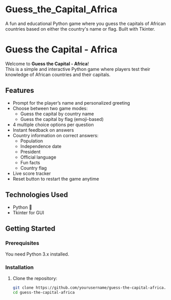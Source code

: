 # Guess_the_Capital_Africa
A fun and educational Python game where you guess the capitals of African countries based on either the country's name or flag. Built with Tkinter.
# Guess the Capital - Africa

Welcome to **Guess the Capital - Africa**!  
This is a simple and interactive Python game where players test their knowledge of African countries and their capitals.

## Features

- Prompt for the player’s name and personalized greeting
- Choose between two game modes:
  - Guess the capital by country name
  - Guess the capital by flag (emoji-based)
- 4 multiple choice options per question
- Instant feedback on answers
- Country information on correct answers:
  - Population
  - Independence date
  - President
  - Official language
  - Fun facts
  - Country flag
- Live score tracker
- Reset button to restart the game anytime

## Technologies Used

- Python 🐍
- Tkinter for GUI

##  Getting Started

### Prerequisites

You need Python 3.x installed.

### Installation

1. Clone the repository:
   ```bash
   git clone https://github.com/yourusername/guess-the-capital-africa.git
   cd guess-the-capital-africa
